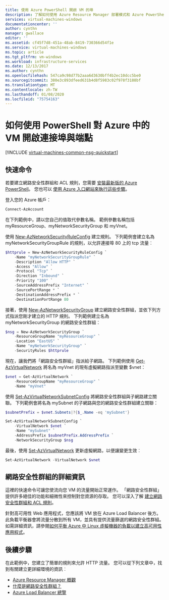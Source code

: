 ```yaml
---
title: 使用 Azure PowerShell 開啟 VM 的埠
description: 了解如何使用 Azure Resource Manager 部署模式和 Azure PowerShell 對 Windows VM 開啟連接埠 / 建立端點
services: virtual-machines-windows
documentationcenter: ''
author: cynthn
manager: gwallace
editor: ''
ms.assetid: cf45f7d8-451a-48ab-8419-730366d54f1e
ms.service: virtual-machines-windows
ms.topic: article
ms.tgt_pltfrm: vm-windows
ms.workload: infrastructure-services
ms.date: 12/13/2017
ms.author: cynthn
ms.openlocfilehash: 547ca9c98d77b2aaa6d3630bff4b2ec10dcc5be0
ms.sourcegitcommit: 380e3c893dfeed631b4d8f5983c02f978f3188bf
ms.translationtype: MT
ms.contentlocale: zh-TW
ms.lasthandoff: 01/08/2020
ms.locfileid: "75754163"
---
```

# <a name="how-to-open-ports-and-endpoints-to-a-vm-in-azure-using-powershell"></a>如何使用 PowerShell 對 Azure 中的 VM 開啟連接埠與端點
[!INCLUDE [virtual-machines-common-nsg-quickstart](../../../includes/virtual-machines-common-nsg-quickstart.md)]

## <a name="quick-commands"></a>快速命令
若要建立網路安全性群組和 ACL 規則，您需要 [安裝最新版的 Azure PowerShell](/powershell/azureps-cmdlets-docs)。 您也可以 [使用 Azure 入口網站來執行這些步驟](nsg-quickstart-portal.md)。

登入您的 Azure 帳戶：

```powershell
Connect-AzAccount
```

在下列範例中，請以您自己的值取代參數名稱。 範例參數名稱包括 myResourceGroup、myNetworkSecurityGroup 和 myVnet。

使用 [New-AzNetworkSecurityRuleConfig](https://docs.microsoft.com/powershell/module/az.network/new-aznetworksecurityruleconfig) 建立規則。 下列範例會建立名為 myNetworkSecurityGroupRule 的規則，以允許連接埠 80 上的 tcp 流量︰

```powershell
$httprule = New-AzNetworkSecurityRuleConfig `
    -Name "myNetworkSecurityGroupRule" `
    -Description "Allow HTTP" `
    -Access "Allow" `
    -Protocol "Tcp" `
    -Direction "Inbound" `
    -Priority "100" `
    -SourceAddressPrefix "Internet" `
    -SourcePortRange * `
    -DestinationAddressPrefix * `
    -DestinationPortRange 80
```

接著，使用 [New-AzNetworkSecurityGroup](https://docs.microsoft.com/powershell/module/az.network/new-aznetworksecuritygroup) 建立網路安全性群組，並依下列方式指派您剛才建立的 HTTP 規則。 下列範例建立名為 myNetworkSecurityGroup 的網路安全性群組：

```powershell
$nsg = New-AzNetworkSecurityGroup `
    -ResourceGroupName "myResourceGroup" `
    -Location "EastUS" `
    -Name "myNetworkSecurityGroup" `
    -SecurityRules $httprule
```

現在，讓我們將「網路安全性群組」指派給子網路。 下列範例使用 [Get-AzVirtualNetwork](https://docs.microsoft.com/powershell/module/az.network/get-azvirtualnetwork) 將名為 myVnet 的現有虛擬網路指派至變數 $vnet：

```powershell
$vnet = Get-AzVirtualNetwork `
    -ResourceGroupName "myResourceGroup" `
    -Name "myVnet"
```

使用 [Set-AzVirtualNetworkSubnetConfig](https://docs.microsoft.com/powershell/module/az.network/set-azvirtualnetworksubnetconfig) 將網路安全性群組與子網路建立關聯。 下列範例會將名為 mySubnet 的子網路與您的網路安全性群組建立關聯：

```powershell
$subnetPrefix = $vnet.Subnets|?{$_.Name -eq 'mySubnet'}

Set-AzVirtualNetworkSubnetConfig `
    -VirtualNetwork $vnet `
    -Name "mySubnet" `
    -AddressPrefix $subnetPrefix.AddressPrefix `
    -NetworkSecurityGroup $nsg
```

最後，使用 [Set-AzVirtualNetwork](https://docs.microsoft.com/powershell/module/az.network/set-azvirtualnetwork) 更新虛擬網路，以便讓變更生效︰

```powershell
Set-AzVirtualNetwork -VirtualNetwork $vnet
```


## <a name="more-information-on-network-security-groups"></a>網路安全性群組的詳細資訊
這裡的快速命令可讓您使流向您 VM 的流量開始正常運作。 「網路安全性群組」提供許多絕佳的功能和細微性來控制對您資源的存取。 您可以深入了解 [建立網路安全性群組和 ACL 規則](tutorial-virtual-network.md#secure-network-traffic)。

針對高可用性 Web 應用程式，您應該將 VM 放在 Azure Load Balancer 後方。 此負載平衡器會將流量分散到所有 VM，並具有提供流量篩選的網路安全性群組。 如需詳細資訊，請參閱[如何平衡 Azure 中 Linux 虛擬機器的負載以建立高可用性應用程式](tutorial-load-balancer.md)。

## <a name="next-steps"></a>後續步驟
在此範例中，您建立了簡單的規則來允許 HTTP 流量。 您可以從下列文章中，找到有關建立更詳細環境的資訊︰

* [Azure Resource Manager 概觀](../../azure-resource-manager/management/overview.md)
* [什麼是網路安全性群組？](../../virtual-network/security-overview.md)
* [Azure Load Balancer 總覽](../../load-balancer/load-balancer-overview.md)

